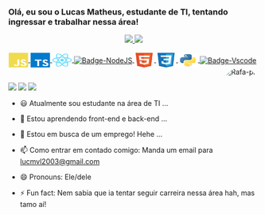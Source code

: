 ### Olá, eu sou o Lucas Matheus, estudante de TI, tentando ingressar e trabalhar nessa área!

<div align="center">
  <a href="https://github.com/Casterrr">
  <img height="180em" src="https://github-readme-stats.vercel.app/api?username=Casterrr&show_icons=true&theme=omni&include_all_commits=true&count_private=true&border_radius=15px"/>
  <img height="180em" src="https://github-readme-stats.vercel.app/api/top-langs/?username=Casterrr&layout=compact&langs_count=7&theme=omni&border_radius=15px"/>
</div>

<div style="display: inline_block"><br>
  <img align="center" alt="Badge-Js" height="30" width="40" src="https://raw.githubusercontent.com/devicons/devicon/master/icons/javascript/javascript-plain.svg">
  <img align="center" alt="Badge-Ts" height="30" width="40" src="https://raw.githubusercontent.com/devicons/devicon/master/icons/typescript/typescript-plain.svg">
  <img align="center" alt="Badge-React" height="30" width="40" src="https://raw.githubusercontent.com/devicons/devicon/master/icons/react/react-original.svg">
  <img align="center" alt="Badge-NodeJS" height="30" width="40" src="https://cdn.jsdelivr.net/gh/devicons/devicon/icons/nodejs/nodejs-original.svg" />
  <img align="center" alt="Badge-HTML" height="30" width="40" src="https://raw.githubusercontent.com/devicons/devicon/master/icons/html5/html5-original.svg">
  <img align="center" alt="Badge-CSS" height="30" width="40" src="https://raw.githubusercontent.com/devicons/devicon/master/icons/css3/css3-original.svg">
  <img align="center" alt="Badge-Python" height="30" width="40" src="https://raw.githubusercontent.com/devicons/devicon/master/icons/python/python-original.svg">
  <img align="center" alt="Badge-Vscode" height="30" width="40" src="https://cdn.jsdelivr.net/gh/devicons/devicon/icons/vscode/vscode-original.svg" />
  <img align="right" alt="Rafa-pic" height="150" style="border-radius:50px;" src="https://media.discordapp.net/attachments/423569295272837130/1005622202676293742/unknown.png?width=467&height=467">
</div>

  
  ##
 
<div> 
  <a href = "mailto:lucmvl2003@gmail.com"><img src="https://img.shields.io/badge/-Gmail-%23333?style=for-the-badge&logo=gmail&logoColor=white" target="_blank"></a>
  <a href="https://www.linkedin.com/in/lucas-matheus-b551761a4" target="_blank"><img src="https://img.shields.io/badge/-LinkedIn-%230077B5?style=for-the-badge&logo=linkedin&logoColor=white" target="_blank"></a> 
  <a href="https://web.whatsapp.com/send?phone=5582988902386" target="_blank"><img src="https://img.shields.io/badge/WhatsApp-25D366?style=for-the-badge&logo=whatsapp&logoColor=white" target="_blank"></a> 
</div>


- 😃 Atualmente sou estudante na área de TI ...

- 🌱 Estou aprendendo front-end e back-end ...

- 👯 Estou em busca de um emprego! Hehe ...

- 📫 Como entrar em contado comigo: Manda um email para lucmvl2003@gmail.com

- 😄 Pronouns: Ele/dele

- ⚡ Fun fact: Nem sabia que ia tentar seguir carreira nessa área hah, mas tamo aí!

